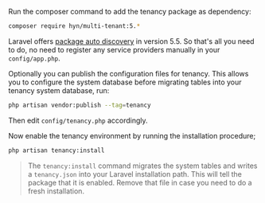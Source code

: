 Run the composer command to add the tenancy package as dependency:

```bash
composer require hyn/multi-tenant:5.*
```

Laravel offers [package auto discovery](https://medium.com/@taylorotwell/package-auto-discovery-in-laravel-5-5-ea9e3ab20518)
in version 5.5. So that's all you need to do, no need to register any
service providers manually in your `config/app.php`.

Optionally you can publish the configuration files for tenancy. This allows you to configure
the system database before migrating tables into your tenancy system database, run:

```bash
php artisan vendor:publish --tag=tenancy
```

Then edit `config/tenancy.php` accordingly.

Now enable the tenancy environment by running the installation procedure;

```bash
php artisan tenancy:install
```

> The `tenancy:install` command migrates the system tables and writes a `tenancy.json` into
your Laravel installation path. This will tell the package that it is enabled. Remove
that file in case you need to do a fresh installation.
